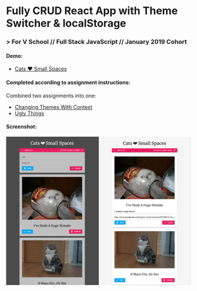 # Fully CRUD React App with Theme Switcher & localStorage
### > For V School // Full Stack JavaScript // January 2019 Cohort

#### Demo:
- <a href="https://yw-cats.surge.sh" target="_blank">Cats &#10084; Small Spaces</a>

#### Completed according to assignment instructions: 
Combined two assignments into one:
- <a href="https://coursework.vschool.io/context-themes/">Changing Themes With Context</a>
- <a href="http://coursework.vschool.io/ugly-things/">Ugly Things</a>

#### Screenshot:
<a href="https://yw-cats.surge.sh" target="_blank"><img src="screenshot.png"></a>
